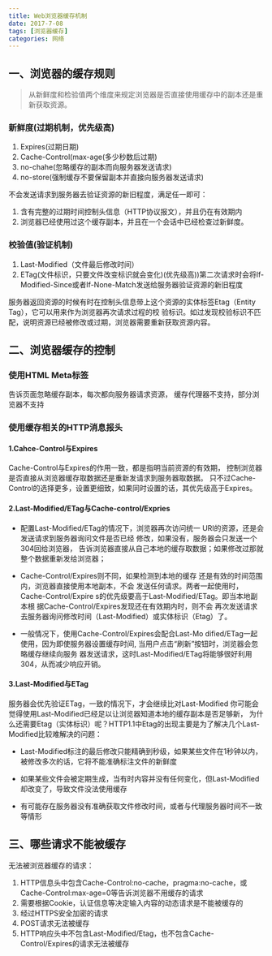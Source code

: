 ```yaml
---
title: Web浏览器缓存机制
date: 2017-7-08
tags: [浏览器缓存]
categories: 网络
---
```


##  一、浏览器的缓存规则
>从新鲜度和检验值两个维度来规定浏览器是否直接使用缓存中的副本还是重新获取资源。

### 新鲜度(过期机制，优先级高)
1. Expires(过期日期)
2. Cache-Control(max-age(多少秒数后过期)
3. no-chahe(忽略缓存的副本而向服务器发送请求)
4. no-store(强制缓存不要保留副本并直接向服务器发送请求)

不会发送请求到服务器去验证资源的新旧程度，满足任一即可：

1. 含有完整的过期时间控制头信息（HTTP协议报文），并且仍在有效期内
2. 浏览器已经使用过这个缓存副本，并且在一个会话中已经检查过新鲜度。

    
### 校验值(验证机制)
1. Last-Modified（文件最后修改时间）
2. ETag(文件标识，只要文件改变标识就会变化)(优先级高))第二次请求时会将If-Modified-Since或者If-None-Match发送给服务器验证资源的新旧程度
    
服务器返回资源的时候有时在控制头信息带上这个资源的实体标签Etag（Entity Tag），它可以用来作为浏览器再次请求过程的校
验标识。如过发现校验标识不匹配，说明资源已经被修改或过期，浏览器需要重新获取资源内容。

## 二、浏览器缓存的控制
### 使用HTML Meta标签
    
<META HTTP-EQUIV="Pragma" CONTENT="no-cache">
告诉页面忽略缓存副本，每次都向服务器请求资源，
缓存代理器不支持，部分浏览器不支持

### 使用缓存相关的HTTP消息报头

#### 1.Cahce-Control与Expires

Cache-Control与Expires的作用一致，都是指明当前资源的有效期，
控制浏览器是否直接从浏览器缓存取数据还是重新发请求到服务器取数据。
只不过Cache-Control的选择更多，设置更细致，如果同时设置的话，其优先级高于Expires。

#### 2.Last-Modified/ETag与Cache-control/Expries

- 配置Last-Modified/ETag的情况下，浏览器再次访问统一
URI的资源，还是会发送请求到服务器询问文件是否已经
修改，如果没有，服务器会只发送一个304回给浏览器，
告诉浏览器直接从自己本地的缓存取数据；如果修改过那就整个数据重新发给浏览器；

- Cache-Control/Expires则不同，如果检测到本地的缓存
还是有效的时间范围内，浏览器直接使用本地副本，不会
发送任何请求。两者一起使用时，Cache-Control/Expire
s的优先级要高于Last-Modified/ETag。即当本地副本根
据Cache-Control/Expires发现还在有效期内时，则不会
再次发送请求去服务器询问修改时间（Last-Modified）或实体标识（Etag）了。


- 一般情况下，使用Cache-Control/Expires会配合Last-Mo
dified/ETag一起使用，因为即使服务器设置缓存时间, 
当用户点击“刷新”按钮时，浏览器会忽略缓存继续向服务
器发送请求，这时Last-Modified/ETag将能够很好利用304，从而减少响应开销。

#### 3.Last-Modified与ETag
服务器会优先验证ETag，一致的情况下，才会继续比对Last-Modified
你可能会觉得使用Last-Modified已经足以让浏览器知道本地的缓存副本是否足够新，
为什么还需要Etag（实体标识）呢？HTTP1.1中Etag的出现主要是为了解决几个Last-Modified比较难解决的问题：

- Last-Modified标注的最后修改只能精确到秒级，如果某些文件在1秒钟以内，被修改多次的话，它将不能准确标注文件的新鲜度

- 如果某些文件会被定期生成，当有时内容并没有任何变化，但Last-Modified却改变了，导致文件没法使用缓存

- 有可能存在服务器没有准确获取文件修改时间，或者与代理服务器时间不一致等情形

## 三、哪些请求不能被缓存
无法被浏览器缓存的请求：
1. HTTP信息头中包含Cache-Control:no-cache，pragma:no-cache，或Cache-Control:max-age=0等告诉浏览器不用缓存的请求
2. 需要根据Cookie，认证信息等决定输入内容的动态请求是不能被缓存的
3. 经过HTTPS安全加密的请求
4. POST请求无法被缓存
5. HTTP响应头中不包含Last-Modified/Etag，也不包含Cache-Control/Expires的请求无法被缓存
